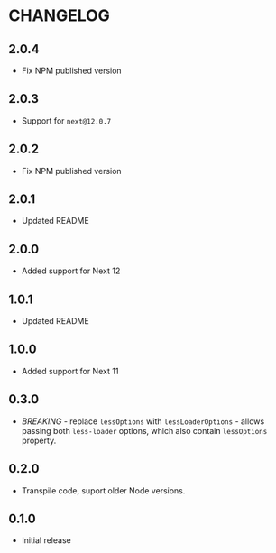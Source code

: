 # CHANGELOG

## 2.0.4
- Fix NPM published version

## 2.0.3
- Support for `next@12.0.7`

## 2.0.2
- Fix NPM published version

## 2.0.1
- Updated README 

## 2.0.0
- Added support for Next 12

## 1.0.1
- Updated README 

## 1.0.0
- Added support for Next 11

## 0.3.0
- _BREAKING_ - replace `lessOptions` with `lessLoaderOptions` - allows passing both `less-loader` options, which also contain `lessOptions` property.

## 0.2.0
- Transpile code, suport older Node versions.

## 0.1.0
- Initial release
